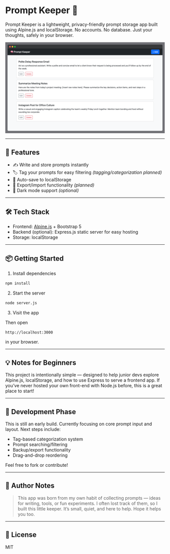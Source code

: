 # Prompt Keeper 🧠

Prompt Keeper is a lightweight, privacy-friendly prompt storage app built using Alpine.js and localStorage. No accounts. No database. Just your thoughts, safely in your browser.

![Screenshot](./screenshot.png)

---

## 🚀 Features

* ✍️ Write and store prompts instantly
* 🏷️ Tag your prompts for easy filtering *(tagging/categorization planned)*
* 🧠 Auto-save to localStorage
* 📁 Export/import functionality *(planned)*
* 🌙 Dark mode support *(optional)*

---

## 🛠 Tech Stack

* Frontend: [Alpine.js](https://alpinejs.dev/) + Bootstrap 5
* Backend (optional): Express.js static server for easy hosting
* Storage: localStorage

---

## 📦 Getting Started
1. Install dependencies

```bash
npm install
```

2. Start the server

```bash
node server.js
```

3. Visit the app

Then open
```bash
http://localhost:3000
```
in your browser.

---

## 💡 Notes for Beginners

This project is intentionally simple — designed to help junior devs explore Alpine.js, localStorage, and how to use Express to serve a frontend app. If you’ve never hosted your own front-end with Node.js before, this is a great place to start!

---

## 🌱 Development Phase

This is still an early build. Currently focusing on core prompt input and layout. Next steps include:

* Tag-based categorization system
* Prompt searching/filtering
* Backup/export functionality
* Drag-and-drop reordering

Feel free to fork or contribute!

---

## 🧸 Author Notes

> This app was born from my own habit of collecting prompts — ideas for writing, tools, or fun experiments. I often lost track of them, so I built this little keeper. It’s small, quiet, and here to help. Hope it helps you too.

---

## 📄 License

MIT
